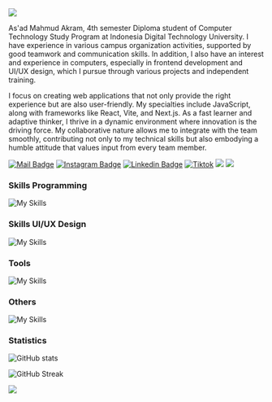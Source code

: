 <img src="https://capsule-render.vercel.app/api?type=waving&color=0:3a8296,100:091519&height=150&text=Hi,%20I'm%20As'ad%20Mahmud%20Akram&fontSize=50&fontColor=61DAFB&fontAlignY=45&animation=twinkling&desc=A%20Web%20and%20Frontend%20%20Developer&descSize=30&descAlignY=85&section=header" />

As'ad Mahmud Akram, 4th semester Diploma student of Computer Technology Study Program at Indonesia Digital Technology University. I have experience in various campus organization activities, supported by good teamwork and communication skills. In addition, I also have an interest and experience in computers, especially in frontend development and UI/UX design, which I pursue through various projects and independent training.

I focus on creating web applications that not only provide the right experience but are also user-friendly. My specialties include JavaScript, along with frameworks like React, Vite, and Next.js. As a fast learner and adaptive thinker, I thrive in a dynamic environment where innovation is the driving force. My collaborative nature allows me to integrate with the team smoothly, contributing not only to my technical skills but also embodying a humble attitude that values input from every team member.

[![Mail Badge](https://img.shields.io/badge/-asadmahmudakram@gmail.com-dc2626?style=flat&labelColor=dc2626&logo=gmail&logoColor=white)](mailto:asadmahmudakram@gmaili@gmail.com)
[![Instagram Badge](https://img.shields.io/badge/-@asaddakram-c026d3?style=flat&labelColor=c026d3&logo=instagram&logoColor=white)](https://instagram.com/asaddakram)
[![Linkedin Badge](https://img.shields.io/badge/-asad-mahmud-akram-0284c7?style=flat&labelColor=0284c7&logo=linkedin&logoColor=white)](https://www.linkedin.com/in/as-ad-mahmud-akram/)
[![Tiktok](https://img.shields.io/badge/-asaddakram-171717?style=flat&labelColor=171717&logo=tiktok&logoColor=white)](https://www.tiktok.com/@sasaddakram/)
[![](https://komarev.com/ghpvc/?username=asadakram&color=blue&label=Profile%20Views)](https://github.com/asadmahmud22/asadmahmudakram)
[![](https://img.shields.io/github/followers/asadakram?label=GitHub%20Followers)](https://github.com/asadmahmud22)

### Skills Programming

![My Skills](https://skillicons.dev/icons?perline=12&i=html,css,bootstrap,tailwind,js,react,vite,next,nodejs,php,laravel,kotlin,mysql,firebase)

### Skills UI/UX Design

![My Skills](https://skillicons.dev/icons?perline=12&i=Figma,Framer)

### Tools

![My Skills](https://skillicons.dev/icons?i=vscode,androidstudio,postman,notion)

### Others

![My Skills](https://skillicons.dev/icons?i=npm,yarn,bun,github,netlify,vercel,stackoverflow)

### Statistics

![GitHub stats](https://github-readme-stats.vercel.app/api?username=satriabahari&theme=react&show_icons=true&)

![GitHub Streak](https://github-readme-streak-stats.herokuapp.com?user=satriabahari&theme=react&card_width=470)



<img src="https://capsule-render.vercel.app/api?type=waving&color=0:4daec8,100:091519&height=100&section=footer" />
